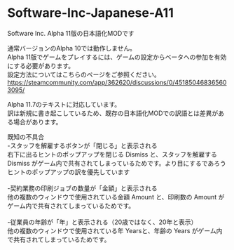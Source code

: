 # Software-Inc-Japanese-A11

Software Inc. Alpha 11版の日本語化MODです

通常バージョンのAlpha 10では動作しません。<br>
Alpha 11版でゲームをプレイするには、ゲームの設定からベータへの参加を有効にする必要があります。<br>
設定方法についてはこちらのページをご参照ください。
https://steamcommunity.com/app/362620/discussions/0/451850468365603095/

Alpha 11.7のテキストに対応しています。<br>
訳は新規に書き起こしているため、既存の日本語化MODでの訳語とは差異がある場合があります。

既知の不具合<br>
-スタッフを解雇するボタンが「閉じる」と表示される<br>
  右下に出るヒントのポップアップを閉じる Dismiss と、スタッフを解雇する Dismiss がゲーム内で共有されてしまっているためです。より目にするであろうヒントのポップアップの訳を優先しています<br>
<br>
-契約業務の印刷ジョブの数量が「金額」と表示される<br>
  他の複数のウィンドウで使用されている金額 Amount と、印刷数の Amount がゲーム内で共有されてしまっているためです。<br>
<br>
-従業員の年齢が「年」と表示される（20歳ではなく、20年と表示）<br>
  他の複数のウィンドウで使用されている年 Yearsと、年齢の Years がゲーム内で共有されてしまっているためです。<br>

